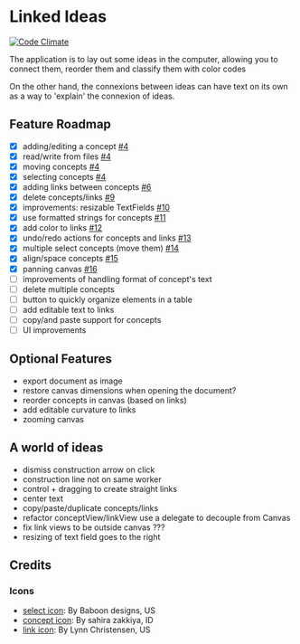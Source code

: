 # Linked Ideas

[![Code Climate](https://codeclimate.com/github/fespinoza/linked-ideas-osx/badges/gpa.svg)](https://codeclimate.com/github/fespinoza/linked-ideas-osx)

The application is to lay out some ideas in the computer, allowing you to
connect them, reorder them and classify them with color codes

On the other hand, the connexions between ideas can have text on its own as a
way to 'explain' the connexion of ideas.

## Feature Roadmap

- [x] adding/editing a concept [#4][4]
- [x] read/write from files [#4][4]
- [x] moving concepts [#4][4]
- [x] selecting concepts [#4][4]
- [x] adding links between concepts [#6][6]
- [x] delete concepts/links [#9][9]
- [x] improvements: resizable TextFields [#10][10]
- [x] use formatted strings for concepts [#11][11]
- [x] add color to links [#12][12]
- [x] undo/redo actions for concepts and links [#13][13]
- [x] multiple select concepts (move them) [#14][14]
- [x] align/space concepts [#15][15]
- [x] panning canvas [#16][16]
- [ ] improvements of handling format of concept's text
- [ ] delete multiple concepts
- [ ] button to quickly organize elements in a table
- [ ] add editable text to links
- [ ] copy/and paste support for concepts
- [ ] UI improvements

## Optional Features

- export document as image
- restore canvas dimensions when opening the document?
- reorder concepts in canvas (based on links)
- add editable curvature to links
- zooming canvas

## A world of ideas

- dismiss construction arrow on click
- construction line not on same worker
- control + dragging to create straight links
- center text
- copy/paste/duplicate concepts/links
- refactor conceptView/linkView use a delegate to decouple from Canvas
- fix link views to be outside canvas ???
- resizing of text field goes to the right

## Credits

### Icons

- [select icon][select icon]: By Baboon designs, US
- [concept icon][concept icon]: By sahira zakkiya, ID
- [link icon][link icon]: By Lynn Christensen, US

[4]: https://github.com/fespinoza/linked-ideas-osx/pull/4
[6]: https://github.com/fespinoza/linked-ideas-osx/pull/6
[9]: https://github.com/fespinoza/linked-ideas-osx/pull/9
[10]: https://github.com/fespinoza/linked-ideas-osx/pull/10
[11]: https://github.com/fespinoza/linked-ideas-osx/pull/11
[12]: https://github.com/fespinoza/linked-ideas-osx/pull/12
[13]: https://github.com/fespinoza/linked-ideas-osx/pull/13
[14]: https://github.com/fespinoza/linked-ideas-osx/pull/14
[15]: https://github.com/fespinoza/linked-ideas-osx/pull/15
[16]: https://github.com/fespinoza/linked-ideas-osx/pull/16
[select icon]: https://thenounproject.com/search/?q=select&i=464317
[concept icon]: https://thenounproject.com/search/?q=write&i=501467
[link icon]: https://thenounproject.com/search/?q=link&i=90164
